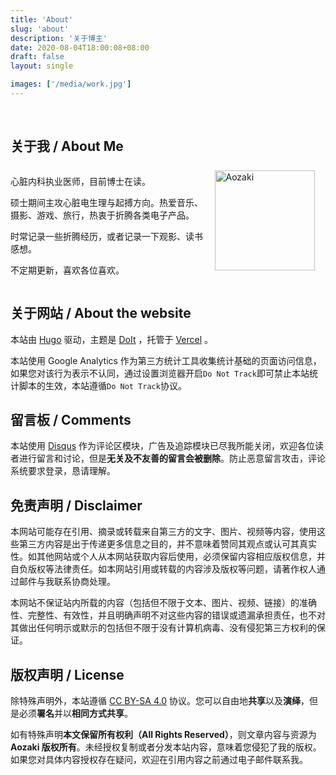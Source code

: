 ```yaml
---
title: 'About'
slug: 'about'
description: '关于博主'
date: 2020-08-04T18:00:08+08:00
draft: false
layout: single

images: ['/media/work.jpg']
---
```


<style>

    h1.animate__animated {
        display: none;
    }

    .about-info {
        display: flex;
        justify-content: space-between;
        align-items: flex-start;
    }

    .about-info-left li {
        list-style-type: none;
    }

    .about-info-right {
        margin: .5em 1.25em;
    }

    .about-info-right img {
        width: 160px;
    }

    @media only screen and (min-device-width: 320px) and (max-device-width: 480px) {
        .about-info {
            flex-direction: column-reverse;
            align-items: center;
        }

        .about-info-right {
            margin: auto auto 2em;
            display: flex;
            flex-direction: row;
            justify-content: center;
            align-items: center;
        }

        .about-info-right img {
            margin-top: 1em;
            border-radius: 50%;
            -webkit-border-radius: 50%;
        }
    }
</style>

<br/>

## 关于我 / About Me

<div class="about-info">
    <div class="about-info-left">
        <p> 心脏内科执业医师，目前博士在读。</p>
        <p>硕士期间主攻心脏电生理与起搏方向。热爱音乐、摄影、游戏、旅行，热衷于折腾各类电子产品。</p>
        <p>时常记录一些折腾经历，或者记录一下观影、读书感想。</p>
        <p>不定期更新，喜欢各位喜欢。</p>
</div>

<div class="about-info-right">
        <img alt="Aozaki" src="/media/avatar.jpg">
    </div>
</div>

## 关于网站 / About the website

本站由 [Hugo](https://gohugo.io/) 驱动，主题是 [DoIt](https://github.com/HEIGE-PCloud/DoIt) ，托管于 [Vercel](https://vercel.com/) 。

本站使用 Google Analytics 作为第三方统计工具收集统计基础的页面访问信息，如果您对该行为表示不认同，通过设置浏览器开启`Do Not Track`即可禁止本站统计脚本的生效，本站遵循`Do Not Track`协议。

## 留言板 / Comments

本站使用 [Disqus](https://disqus.com/) 作为评论区模块，广告及追踪模块已尽我所能关闭，欢迎各位读者进行留言和讨论，但是**无关及不友善的留言会被删除**。防止恶意留言攻击，评论系统要求登录，恳请理解。

## 免责声明 / Disclaimer

本网站可能存在引用、摘录或转载来自第三方的文字、图片、视频等内容，使用这些第三方内容是出于传递更多信息之目的，并不意味着赞同其观点或认可其真实性。如其他网站或个人从本网站获取内容后使用，必须保留内容相应版权信息，并自负版权等法律责任。如本网站引用或转载的内容涉及版权等问题，请著作权人通过邮件与我联系协商处理。

本网站不保证站内所载的内容（包括但不限于文本、图片、视频、链接）的准确性、完整性、有效性，并且明确声明不对这些内容的错误或遗漏承担责任，也不对其做出任何明示或默示的包括但不限于没有计算机病毒、没有侵犯第三方权利的保证。

## 版权声明 / License

除特殊声明外，本站遵循 [CC BY-SA 4.0](https://creativecommons.org/licenses/by-sa/4.0) 协议。您可以自由地**共享**以及**演绎**，但是必须**署名**并以**相同方式共享**。

如有特殊声明**本文保留所有权利（All Rights Reserved）**，则文章内容与资源为 **Aozaki 版权所有**。未经授权复制或者分发本站内容，意味着您侵犯了我的版权。如果您对具体内容授权存在疑问，欢迎在引用内容之前通过电子邮件联系我。
